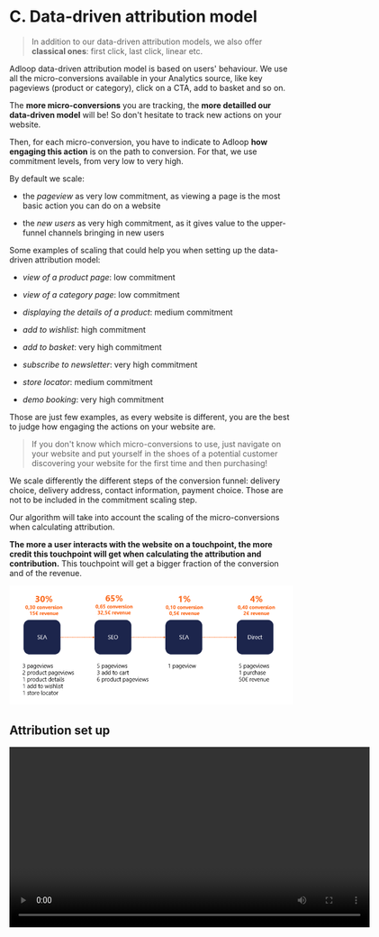 # C. Data-driven attribution model
> In addition to our data-driven attribution models, we also offer
**classical ones**: first click, last click, linear etc.

Adloop data-driven attribution model is based on users\' behaviour. We
use all the micro-conversions available in your Analytics source, like
key pageviews (product or category), click on a CTA, add to basket and
so on.

The **more micro-conversions** you are tracking, the **more detailled
our data-driven model** will be! So don't hesitate to track new actions
on your website.

Then, for each micro-conversion, you have to indicate to Adloop **how
engaging this action** is on the path to conversion. For that, we use
commitment levels, from very low to very high.

By default we scale:

-   the *pageview* as very low commitment, as viewing a page is the most
    basic action you can do on a website

-   the *new users* as very high commitment, as it gives value to the
    upper-funnel channels bringing in new users

Some examples of scaling that could help you when setting up the
data-driven attribution model:

-   *view of a product page*: low commitment

-   *view of a category page*: low commitment

-   *displaying the details of a product*: medium commitment

-   *add to wishlist*: high commitment

-   *add to basket*: very high commitment

-   *subscribe to newsletter*: very high commitment

-   *store locator*: medium commitment

-   *demo booking*: very high commitment

Those are just few examples, as every website is different, you are the
best to judge how engaging the actions on your website are.

> If you don't know which micro-conversions to use, just navigate on your
website and put yourself in the shoes of a potential customer
discovering your website for the first time and then purchasing!

We scale differently the different steps of the conversion funnel:
delivery choice, delivery address, contact information, payment choice.
Those are not to be included in the commitment scaling step.

Our algorithm will take into account the scaling of the
micro-conversions when calculating attribution.

**The more a user interacts with the website on a touchpoint, the more
credit this touchpoint will get when calculating the attribution and
contribution.** This touchpoint will get a bigger fraction of the
conversion and of the revenue.

![](.gitbook/image-2014969896.png?width=680)

Attribution set up 
------------------

<video width="640" controls>
  <source src="https://www.youtube.com/watch?v=x3AYMC7WbmA&list=PLQ4YExrLQZJK_n0ICcYT5ijp1bY743qYP&index=17&ab_channel=AdloopMediaOptimizationPlatform" type="video/mp4">
</video>

![]()


